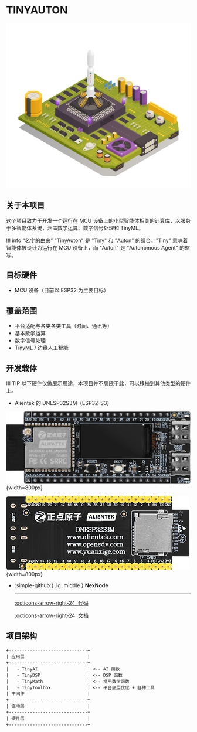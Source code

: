# TINYAUTON

![封面](cover.jpg)

## 关于本项目

这个项目致力于开发一个运行在 MCU 设备上的小型智能体相关的计算库，以服务于多智能体系统，涵盖数学运算、数字信号处理和 TinyML。

!!! info "名字的由来"
    "TinyAuton" 是 "Tiny" 和 "Auton" 的组合。"Tiny" 意味着智能体被设计为运行在 MCU 设备上，而 "Auton" 是 "Autonomous Agent" 的缩写。

## 目标硬件

- MCU 设备（目前以 ESP32 为主要目标）

## 覆盖范围

- 平台适配与各类各类工具（时间、通讯等）
- 基本数学运算
- 数字信号处理
- TinyML / 边缘人工智能


## 开发载体

!!! TIP 
    以下硬件仅做展示用途，本项目并不局限于此，可以移植到其他类型的硬件上。

- Alientek 的 DNESP32S3M（ESP32-S3）

![DNESP32S3M](DNESP32S3M.png){width=800px}

![DNESP32S3M-BACK](DNESP32S3M-BACK.png){width=800px}

<div class="grid cards" markdown>

-   :simple-github:{ .lg .middle } __NexNode__

    ---

    [:octicons-arrow-right-24: <a href="https://github.com/Shuaiwen-Cui/NexNode.git" target="_blank"> 代码 </a>](#)

    [:octicons-arrow-right-24: <a href="https://shuaiwen-cui.github.io/NexNode/" target="_blank"> 文档 </a>](#)


</div>

## 项目架构

```txt
+------------------------------+
| 应用层                        |
+------------------------------+
|   - TinyAI                   | <-- AI 函数
|   - TinyDSP                  | <-- DSP 函数
|   - TinyMath                 | <-- 常用数学函数
|   - TinyToolbox              | <-- 平台底层优化 + 各种工具
| 中间件                        |
+------------------------------+
| 驱动层                        |
+------------------------------+
| 硬件层                        |
+------------------------------+

```